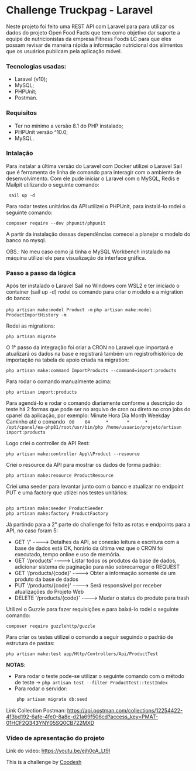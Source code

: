 
# Challenge Truckpag - Laravel

Neste projeto foi feito uma REST API com Laravel para para utilizar os dados do projeto Open Food Facts que tem como objetivo dar suporte a equipe de nutricionistas da empresa Fitness Foods LC para que eles possam revisar de maneira rápida a informação nutricional dos alimentos que os usuários publicam pela aplicação móvel.

### Tecnologias usadas:

* Laravel (v10);
* MySQL;
* PHPUnit;
* Postman.

### Requisitos

* Ter no mínimo a versão 8.1 do PHP instalado;
* PHPUnit versão ^10.0;
* MySQL.

### Intalação

Para instalar a última versão do Laravel com Docker utilizei o Laravel Sail que é ferramenta de linha de comando para interagir com o ambiente de desenvolvimento. Com ele pude iniciar o Laravel com o MySQL, Redis e Mailpit utilizando o seguinte comando:

```curl -s "https://laravel.build/desafio-laravel-truckpag?with=mysql,redis,mailpit" | bash
 sail up -d
```

Para rodar testes unitários da API utilizei o PHPUnit, para instalá-lo rodei o seguinte comando:

`composer require --dev phpunit/phpunit`

A partir da instalação dessas dependências comecei a planejar o modelo do banco no mysql.

OBS.: No meu caso como já tinha o MySQL Workbench instalado na máquina utilizei ele para visualização de interface gráfica.

### Passo a passo da lógica

Após ter instalado o Laravel Sail no Windows com WSL2 e ter iniciado o container (sail up -d) rodei os comando para criar o modelo e a migration do banco:

`php artisan make:model Product -m`
`php artisan make:model ProductImportHistory -m`

Rodei as migrations:

`php artisan migrate`

O 1° passo da integração foi criar a CRON no Laravel que importará e atualizará os dados na base e registrará também um registro/histórico de importação na tabela de apoio criada na migration:

`php artisan make:command ImportProducts --command=import:products`

Para rodar o comando manualmente acima:

`php artisan import:products`

Para agendá-lo e rodar o comando diariamente conforme a descrição do teste há 2 formas que pode ser no arquivo de cron ou direto no cron jobs do cpanel da aplicação, por exemplo:
Minute  Hora    Dia     Month   Weekday  Caminho até o comando
` 00    04      *       *      *         /opt/cpanel/ea-php81/root/usr/bin/php /home/usuario/projeto/artisan import:products`

Logo criei o controller da API Rest:

`php artisan make:controller App\\Product --resource`

Criei o resource da API para mostrar os dados de forma padrão:

`php artisan make:resource ProductResource`

Criei uma seeder para levantar junto com o banco e atualizar no endpoint PUT e uma factory que utilzei nos testes unitários:

```

php artisan make:seeder ProductSeeder
php artisan make:factory ProductFactory

```
Já partindo para a 2° parte do challenge foi feito as rotas e endpoints para a API, no caso foram 5:

* GET '/' ----> Detalhes da API, se conexão leitura e escritura com a base de dados está OK, horário da última vez que o CRON foi executado, tempo online e uso de memória.
* GET '/products' ----> Listar todos os produtos da base de dados, adicionar sistema de paginação para não sobrecarregar o REQUEST
* GET '/products/{code}' ----> Obter a informação somente de um produto da base de dados
* PUT '/products/{code}' ----> Será responsável por receber atualizações do Projeto Web
* DELETE '/products/{code}' ----> Mudar o status do produto para trash

Utilizei o Guzzle para fazer requisições e para baixá-lo rodei o seguinte comando:

`composer require guzzlehttp/guzzle`

Para criar os testes utilizei o comando a seguir seguindo o padrão de estrutura de pastas:

`php artisan make:test app/Http/Controllers/Api/ProductTest`

**NOTAS**: 
* Para rodar o teste pode-se utilizar o seguinte comando com o método de teste -> `php artisan test --filter ProductTest::testIndex` 
* Para rodar o servidor: 
```php artisan serve
    php artisan migrate db:seed
```

Link Collection Postman: <https://api.postman.com/collections/12254422-4f3bd192-6afe-4fe0-8a8e-d21a69f506cd?access_key=PMAT-01HCF2Q343YNY05SQ0CB722MXD>

### Vídeo de apresentação do projeto
Link do vídeo: <https://youtu.be/ejh0cA_Lt9I>

This is a challenge by [Coodesh](https://coodesh.com/)
